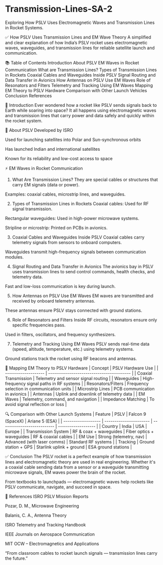 # Transmission-Lines-SA-2
Exploring How PSLV Uses Electromagnetic Waves and Transmission Lines in Rocket Systems.

✅ How PSLV Uses Transmission Lines and EM Wave Theory
A simplified and clear explanation of how India’s PSLV rocket uses electromagnetic waves, waveguides, and transmission lines for reliable satellite launch and communication.


📚 Table of Contents
Introduction
About PSLV
EM Waves in Rocket Communication
What are Transmission Lines?
Types of Transmission Lines in Rockets
Coaxial Cables and Waveguides Inside PSLV
Signal Routing and Data Transfer in Avionics
How Antennas on PSLV Use EM Waves
Role of Resonators and Filters
Telemetry and Tracking Using EM Waves
Mapping EM Theory to PSLV Hardware
Comparison with Other Launch Vehicles
Conclusion
References

🚀 Introduction
Ever wondered how a rocket like PSLV sends signals back to Earth while soaring into space? It all happens using electromagnetic waves and transmission lines that carry power and data safely and quickly within the rocket system.

📅 About PSLV
Developed by ISRO

Used for launching satellites into Polar and Sun-synchronous orbits

Has launched Indian and international satellites

Known for its reliability and low-cost access to space

⚡ EM Waves in Rocket Communication
1. What Are Transmission Lines?
They are special cables or structures that carry EM signals (data or power).

Examples: coaxial cables, microstrip lines, and waveguides.

2. Types of Transmission Lines in Rockets
Coaxial cables: Used for RF signal transmission.

Rectangular waveguides: Used in high-power microwave systems.

Stripline or microstrip: Printed on PCBs in avionics.

3. Coaxial Cables and Waveguides Inside PSLV
Coaxial cables carry telemetry signals from sensors to onboard computers.

Waveguides transmit high-frequency signals between communication modules.

4. Signal Routing and Data Transfer in Avionics
The avionics bay in PSLV uses transmission lines to send control commands, health checks, and telemetry data.

Fast and low-loss communication is key during launch.

5. How Antennas on PSLV Use EM Waves
EM waves are transmitted and received by onboard telemetry antennas.

These antennas ensure PSLV stays connected with ground stations.

6. Role of Resonators and Filters
Inside RF circuits, resonators ensure only specific frequencies pass.

Used in filters, oscillators, and frequency synthesizers.

7. Telemetry and Tracking Using EM Waves
PSLV sends real-time data (speed, altitude, temperature, etc.) using telemetry systems.

Ground stations track the rocket using RF beacons and antennas.

🧠 Mapping EM Theory to PSLV Hardware
| Concept              | PSLV Hardware Use                          |
| -------------------- | ------------------------------------------ |
| Coaxial Transmission | Telemetry and sensor signal routing        |
| Waveguides           | High-frequency signal paths in RF systems  |
| Resonators/Filters   | Frequency selection in communication units |
| Microstrip Lines     | PCB communication in avionics              |
| Antennas             | Uplink and downlink of telemetry data      |
| EM Waves             | Telemetry, command, and navigation         |
| Impedance Matching   | To avoid signal reflection or loss         |

🔍 Comparison with Other Launch Systems
| Feature             | PSLV                    | Falcon 9 (SpaceX)           | Ariane 5 (ESA)      |
| ------------------- | ----------------------- | --------------------------- | ------------------- |
| Country             | India                   | USA                         | Europe              |
| Transmission System | RF & coax + waveguides  | Fiber optics + waveguides   | RF & coaxial cables |
| EM Use              | Strong (telemetry, nav) | Advanced (with laser comms) | Standard RF systems |
| Tracking            | Ground station + GPS    | Starlink uplink + ground    | ESA ground stations |

✅ Conclusion
The PSLV rocket is a perfect example of how transmission lines and electromagnetic theory are used in real engineering. Whether it's a coaxial cable sending data from a sensor or a waveguide transmitting microwave signals, EM waves power the brain of the rocket.

From textbooks to launchpads — electromagnetic waves help rockets like PSLV communicate, navigate, and succeed in space.

📖 References
ISRO PSLV Mission Reports

Pozar, D. M., Microwave Engineering

Balanis, C. A., Antenna Theory

ISRO Telemetry and Tracking Handbook

IEEE Journals on Aerospace Communication

MIT OCW – Electromagnetics and Applications

“From classroom cables to rocket launch signals — transmission lines carry the future.”

